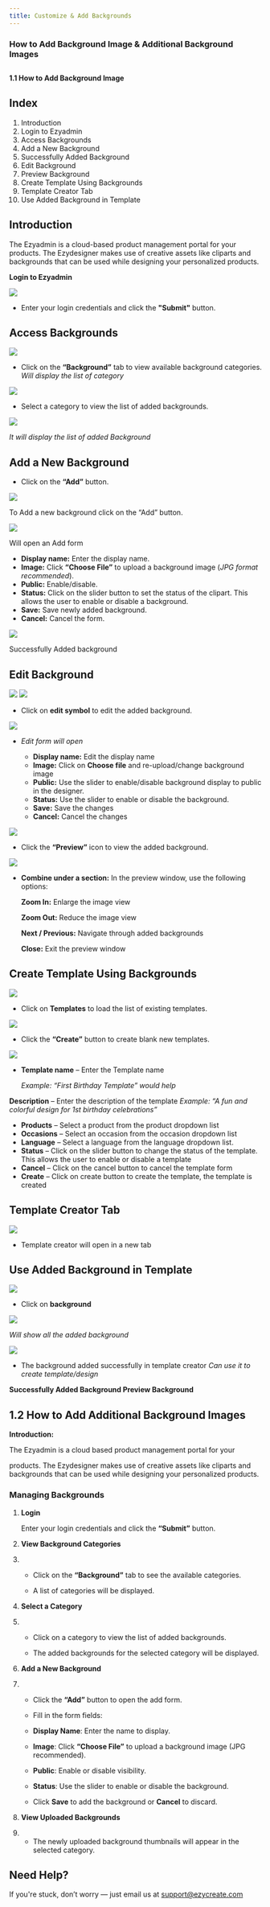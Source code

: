 ```yaml
---
title: Customize & Add Backgrounds
---
```

### **How to Add Background Image & Additional Background Images**

## 


**1.1 How to Add Background Image** 



## **Index**

1. Introduction
2. Login to Ezyadmin
3. Access Backgrounds
4. Add a New Background
5. Successfully Added Background
6. Edit Background
7. Preview Background
8. Create Template Using Backgrounds
9. Template Creator Tab
10. Use Added Background in Template

## **Introduction**

The Ezyadmin is a cloud-based product management portal for your products. The Ezydesigner makes use of creative assets like cliparts and backgrounds that can be used while designing your personalized products.

**Login to Ezyadmin**

![](https://ezy-resources.s3.ap-south-1.amazonaws.com/en/HTABACKI1.png)

* Enter your login credentials and click the **"Submit"** button.

## **Access Backgrounds**

![](https://ezy-resources.s3.ap-south-1.amazonaws.com/en/HTABACKI2.png)

* Click on the **“Background”** tab to view available background categories.
   *Will display the list of category*

![](https://ezy-resources.s3.ap-south-1.amazonaws.com/en/HTABACKI3.png)

* Select a category to view the list of added backgrounds.

![](https://ezy-resources.s3.ap-south-1.amazonaws.com/en/HTABACKI4.png)

   *It will display the list of added Background*

## **Add a New Background**

* Click on the **“Add”** button.

![](https://ezy-resources.s3.ap-south-1.amazonaws.com/en/HTABACKI5.png)

  To Add a new background click on the “Add” button. 

![](https://ezy-resources.s3.ap-south-1.amazonaws.com/en/HTABACKI6.png)

  Will open an Add form 

* **Display name:** Enter the display name.
* **Image:** Click **“Choose File”** to upload a background image (*JPG format recommended*).
* **Public:** Enable/disable.
* **Status:** Click on the slider button to set the status of the clipart. This allows the user to enable or disable a background.
* **Save:** Save newly added background.
* **Cancel:** Cancel the form.

![](https://ezy-resources.s3.ap-south-1.amazonaws.com/en/HTABACKI7.png)

  Successfully Added background

## **Edit Background**

![](https://ezy-resources.s3.ap-south-1.amazonaws.com/en/HTABACKI8.png)
![](https://ezy-resources.s3.ap-south-1.amazonaws.com/en/HTABACKI9.png)

* Click on **edit symbol** to edit the added background.

![](https://ezy-resources.s3.ap-south-1.amazonaws.com/en/HTABACKI10.png)

* *Edit form will open*

  * **Display name:** Edit the display name
  * **Image:** Click on **Choose file** and re-upload/change background image
  * **Public:** Use the slider to enable/disable background display to public in the designer.
  * **Status:** Use the slider to enable or disable the background.
  * **Save:** Save the changes
  * **Cancel:** Cancel the changes

![](https://ezy-resources.s3.ap-south-1.amazonaws.com/en/HTABACKI11.png)

* Click the **“Preview”** icon to view the added background.

![](https://ezy-resources.s3.ap-south-1.amazonaws.com/en/HTABACKI12.png)

* **Combine under a section:** In the preview window, use the following options:

  **Zoom In:** Enlarge the image view

   **Zoom Out:** Reduce the image view

  **Next / Previous:** Navigate through added backgrounds

  **Close:** Exit the preview window

## **Create Template Using Backgrounds**

![](https://ezy-resources.s3.ap-south-1.amazonaws.com/en/HTABACKI13.png)

* Click on **Templates** to load the list of existing templates.

![](https://ezy-resources.s3.ap-south-1.amazonaws.com/en/HTABACKI14.png)

* Click the **“Create”** button to create blank new templates.

![](https://ezy-resources.s3.ap-south-1.amazonaws.com/en/HTABACKI15.png)

* **Template name** – Enter the Template name

  *Example: “First Birthday Template” would help*

**Description** – Enter the description of the template
 *Example: “A fun and colorful design for 1st birthday celebrations”*

* **Products** – Select a product from the product dropdown list
* **Occasions** – Select an occasion from the occasion dropdown list
* **Language** – Select a language from the language dropdown list.
* **Status** – Click on the slider button to change the status of the template. This allows the user to enable or disable a template
* **Cancel** – Click on the cancel button to cancel the template form
* **Create** – Click on create button to create the template, the template is created

## **Template Creator Tab**

![](https://ezy-resources.s3.ap-south-1.amazonaws.com/en/HTABACKI16.png)

* Template creator will open in a new tab

## **Use Added Background in Template**

![](https://ezy-resources.s3.ap-south-1.amazonaws.com/en/HTABACKI17.png)

* Click on **background**

![](https://ezy-resources.s3.ap-south-1.amazonaws.com/en/HTABACKI18.png)

   *Will show all the added background*

![](https://ezy-resources.s3.ap-south-1.amazonaws.com/en/HTABACKI19.png)

* The background added successfully in template creator
   *Can use it to create template/design*

**Successfully Added Background Preview Background**






## **1.2 How to Add Additional Background Images**

**Introduction:**

The Ezyadmin is a cloud based product management portal for your

products. The Ezydesigner makes use of creative assets like cliparts and backgrounds that can be used while designing your personalized products.




### **Managing Backgrounds**

1. **Login**

   Enter your login credentials and click the **“Submit”** button.


2. **View Background Categories**

3. * Click on the **“Background”** tab to see the available categories.


   * A list of categories will be displayed.


4. **Select a Category**


5. * Click on a category to view the list of added backgrounds.



   * The added backgrounds for the selected category will be displayed.


6. **Add a New Background**


7. * Click the **“Add”** button to open the add form.



   * Fill in the form fields:



   * **Display Name**: Enter the name to display.


   * **Image**: Click **“Choose File”** to upload a background image (JPG recommended).


   * **Public**: Enable or disable visibility.


   * **Status**: Use the slider to enable or disable the background.



   * Click **Save** to add the background or **Cancel** to discard.


8. **View Uploaded Backgrounds**


9. * The newly uploaded background thumbnails will appear in the selected category.

### 







## **Need Help?**

If you're stuck, don’t worry — just email us at [support@ezycreate.com](mailto:support@ezycreate.com)
